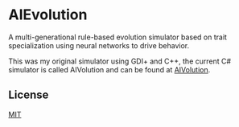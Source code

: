 # AIEvolution
A multi-generational rule-based evolution simulator based on trait specialization using neural networks to drive behavior.

This was my original simulator using GDI+ and C++, the current C# simulator is called AIVolution and can be found at [AIVolution](https://github.com/NTDLS/AIVolution).

## License
[MIT](https://choosealicense.com/licenses/mit/)
